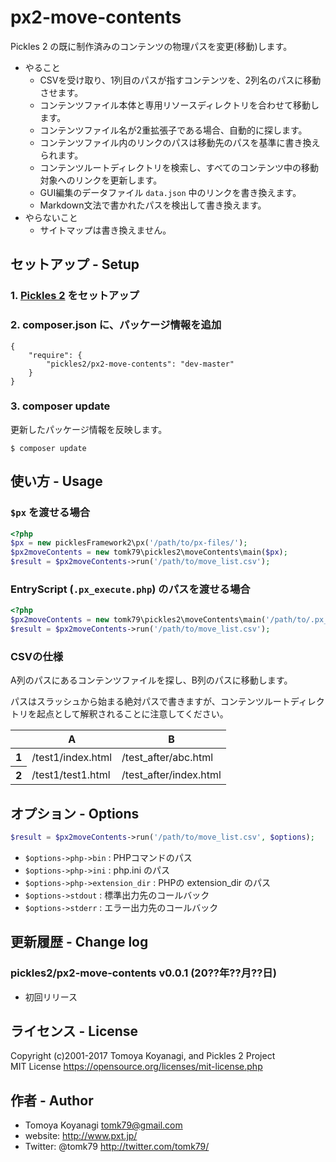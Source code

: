 # px2-move-contents
Pickles 2 の既に制作済みのコンテンツの物理パスを変更(移動)します。

- やること
    - CSVを受け取り、1列目のパスが指すコンテンツを、2列名のパスに移動させます。
    - コンテンツファイル本体と専用リソースディレクトリを合わせて移動します。
    - コンテンツファイル名が2重拡張子である場合、自動的に探します。
    - コンテンツファイル内のリンクのパスは移動先のパスを基準に書き換えられます。
    - コンテンツルートディレクトリを検索し、すべてのコンテンツ中の移動対象へのリンクを更新します。
    - GUI編集のデータファイル `data.json` 中のリンクを書き換えます。
    - Markdown文法で書かれたパスを検出して書き換えます。
- やらないこと
    - サイトマップは書き換えません。


## セットアップ - Setup

### 1. [Pickles 2](http://pickles2.pxt.jp/) をセットアップ

### 2. composer.json に、パッケージ情報を追加

```
{
    "require": {
        "pickles2/px2-move-contents": "dev-master"
    }
}
```

### 3. composer update

更新したパッケージ情報を反映します。

```
$ composer update
```


## 使い方 - Usage

### `$px` を渡せる場合

```php
<?php
$px = new picklesFramework2\px('/path/to/px-files/');
$px2moveContents = new tomk79\pickles2\moveContents\main($px);
$result = $px2moveContents->run('/path/to/move_list.csv');
```

### EntryScript (`.px_execute.php`) のパスを渡せる場合

```php
<?php
$px2moveContents = new tomk79\pickles2\moveContents\main('/path/to/.px_execute.php');
$result = $px2moveContents->run('/path/to/move_list.csv');
```

### CSVの仕様

A列のパスにあるコンテンツファイルを探し、B列のパスに移動します。

パスはスラッシュから始まる絶対パスで書きますが、コンテンツルートディレクトリを起点として解釈されることに注意してください。

<table>
<thead>
<tr>
<th></th>
<th>A</th>
<th>B</th>
</tr>
</thead>
<tbody>
<tr>
<th>1</th>
<td>/test1/index.html</td>
<td>/test_after/abc.html</td>
</tr>
<tr>
<th>2</th>
<td>/test1/test1.html</td>
<td>/test_after/index.html</td>
</tr>
</tbody>
</table>


## オプション - Options

```php
$result = $px2moveContents->run('/path/to/move_list.csv', $options);
```

- `$options->php->bin` : PHPコマンドのパス
- `$options->php->ini` : php.ini のパス
- `$options->php->extension_dir` : PHPの extension_dir のパス
- `$options->stdout` : 標準出力先のコールバック
- `$options->stderr` : エラー出力先のコールバック



## 更新履歴 - Change log

### pickles2/px2-move-contents v0.0.1 (20??年??月??日)

- 初回リリース


## ライセンス - License

Copyright (c)2001-2017 Tomoya Koyanagi, and Pickles 2 Project<br />
MIT License https://opensource.org/licenses/mit-license.php


## 作者 - Author

- Tomoya Koyanagi <tomk79@gmail.com>
- website: <http://www.pxt.jp/>
- Twitter: @tomk79 <http://twitter.com/tomk79/>

